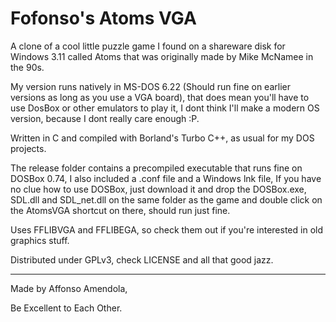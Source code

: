 # Fofonso's Atoms VGA

A clone of a cool little puzzle game I found on a shareware disk for Windows 3.11 called Atoms that was originally made by Mike McNamee in the 90s.

My version runs natively in MS-DOS 6.22 (Should run fine on earlier versions as long as you use a VGA board), that does mean you'll have to use DosBox or other emulators to play it, I dont think I'll make a modern OS version, because I dont really care enough :P.

Written in C and compiled with Borland's Turbo C++, as usual for my DOS projects.

The release folder contains a precompiled executable that runs fine on DOSBox 0.74, I also included a .conf file and a Windows lnk file, If you have no clue how to use DOSBox, just download it and drop the DOSBox.exe, SDL.dll and SDL_net.dll on the same folder as the game and double click on the AtomsVGA shortcut on there, should run just fine.

Uses FFLIBVGA and FFLIBEGA, so check them out if you're interested in old graphics stuff.

Distributed under GPLv3, check LICENSE and all that good jazz.

-------------------------------------------------------------------------------------------
Made by Affonso Amendola,

Be Excellent to Each Other.
